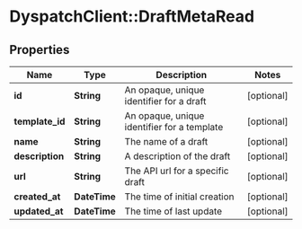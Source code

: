 # DyspatchClient::DraftMetaRead

## Properties
Name | Type | Description | Notes
------------ | ------------- | ------------- | -------------
**id** | **String** | An opaque, unique identifier for a draft | [optional] 
**template_id** | **String** | An opaque, unique identifier for a template | [optional] 
**name** | **String** | The name of a draft | [optional] 
**description** | **String** | A description of the draft | [optional] 
**url** | **String** | The API url for a specific draft | [optional] 
**created_at** | **DateTime** | The time of initial creation | [optional] 
**updated_at** | **DateTime** | The time of last update | [optional] 


